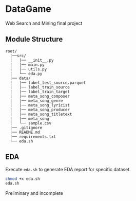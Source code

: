 # DataGame

Web Search and Mining final project

## Module Structure

```plaintext
root/
  |──src/
  |   |── __init__.py
  |   |── main.py
  |   |── utils.py
  |   └── eda.py 
  |── data/
  |   |── label_test_source.parquet
  |   |── label_train_source
  |   |── label_train_target
  |   |── meta_song_composer
  |   |── meta_song_genre
  |   |── meta_song_lyricist
  |   |── meta_song_producer
  |   |── meta_song_titletext
  |   |── meta_song
  |   └── sample.csv
  |── .gitignore
  |── README.md
  |── requirements.txt
  └── eda.sh
```

## EDA

Execute `eda.sh` to generate EDA report for specific dataset.

```bash
chmod +x eda.sh
eda.sh
```

Preliminary and incomplete

